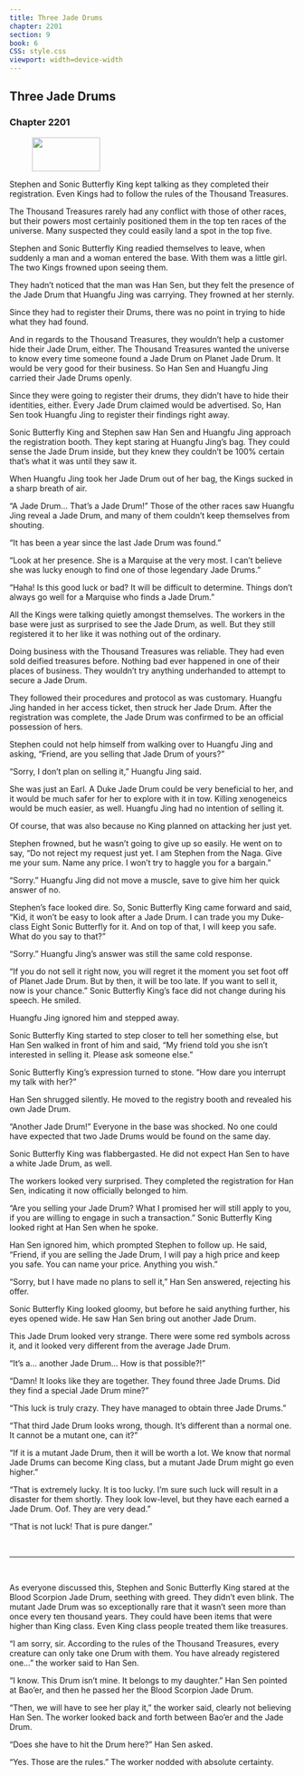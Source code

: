 ```yaml
---
title: Three Jade Drums
chapter: 2201
section: 9
book: 6
CSS: style.css
viewport: width=device-width
---
```


## Three Jade Drums

### Chapter 2201

<figure>
	<img src="../Images/gem.gif" alt="" id="gem" width="120" height="60" />
</figure>

Stephen and Sonic Butterfly King kept talking as they completed their registration. Even Kings had to follow the rules of the Thousand Treasures.

The Thousand Treasures rarely had any conflict with those of other races, but their powers most certainly positioned them in the top ten races of the universe. Many suspected they could easily land a spot in the top five.

Stephen and Sonic Butterfly King readied themselves to leave, when suddenly a man and a woman entered the base. With them was a little girl. The two Kings frowned upon seeing them.

They hadn’t noticed that the man was Han Sen, but they felt the presence of the Jade Drum that Huangfu Jing was carrying. They frowned at her sternly.

Since they had to register their Drums, there was no point in trying to hide what they had found.

And in regards to the Thousand Treasures, they wouldn’t help a customer hide their Jade Drum, either. The Thousand Treasures wanted the universe to know every time someone found a Jade Drum on Planet Jade Drum. It would be very good for their business. So Han Sen and Huangfu Jing carried their Jade Drums openly.

Since they were going to register their drums, they didn’t have to hide their identities, either. Every Jade Drum claimed would be advertised. So, Han Sen took Huangfu Jing to register their findings right away.

Sonic Butterfly King and Stephen saw Han Sen and Huangfu Jing approach the registration booth. They kept staring at Huangfu Jing’s bag. They could sense the Jade Drum inside, but they knew they couldn’t be 100% certain that’s what it was until they saw it.

When Huangfu Jing took her Jade Drum out of her bag, the Kings sucked in a sharp breath of air.

“A Jade Drum… That’s a Jade Drum!” Those of the other races saw Huangfu Jing reveal a Jade Drum, and many of them couldn’t keep themselves from shouting.

“It has been a year since the last Jade Drum was found.”

“Look at her presence. She is a Marquise at the very most. I can’t believe she was lucky enough to find one of those legendary Jade Drums.”

“Haha! Is this good luck or bad? It will be difficult to determine. Things don’t always go well for a Marquise who finds a Jade Drum.”

All the Kings were talking quietly amongst themselves. The workers in the base were just as surprised to see the Jade Drum, as well. But they still registered it to her like it was nothing out of the ordinary.

Doing business with the Thousand Treasures was reliable. They had even sold deified treasures before. Nothing bad ever happened in one of their places of business. They wouldn’t try anything underhanded to attempt to secure a Jade Drum.

They followed their procedures and protocol as was customary. Huangfu Jing handed in her access ticket, then struck her Jade Drum. After the registration was complete, the Jade Drum was confirmed to be an official possession of hers.

Stephen could not help himself from walking over to Huangfu Jing and asking, “Friend, are you selling that Jade Drum of yours?”

“Sorry, I don’t plan on selling it,” Huangfu Jing said.

She was just an Earl. A Duke Jade Drum could be very beneficial to her, and it would be much safer for her to explore with it in tow. Killing xenogeneics would be much easier, as well. Huangfu Jing had no intention of selling it.

Of course, that was also because no King planned on attacking her just yet.

Stephen frowned, but he wasn’t going to give up so easily. He went on to say, “Do not reject my request just yet. I am Stephen from the Naga. Give me your sum. Name any price. I won’t try to haggle you for a bargain.”

“Sorry.” Huangfu Jing did not move a muscle, save to give him her quick answer of no.

Stephen’s face looked dire. So, Sonic Butterfly King came forward and said, “Kid, it won’t be easy to look after a Jade Drum. I can trade you my Duke-class Eight Sonic Butterfly for it. And on top of that, I will keep you safe. What do you say to that?”

“Sorry.” Huangfu Jing’s answer was still the same cold response.

“If you do not sell it right now, you will regret it the moment you set foot off of Planet Jade Drum. But by then, it will be too late. If you want to sell it, now is your chance.” Sonic Butterfly King’s face did not change during his speech. He smiled.

Huangfu Jing ignored him and stepped away.

Sonic Butterfly King started to step closer to tell her something else, but Han Sen walked in front of him and said, “My friend told you she isn’t interested in selling it. Please ask someone else.”

Sonic Butterfly King’s expression turned to stone. “How dare you interrupt my talk with her?”

Han Sen shrugged silently. He moved to the registry booth and revealed his own Jade Drum.

“Another Jade Drum!” Everyone in the base was shocked. No one could have expected that two Jade Drums would be found on the same day.

Sonic Butterfly King was flabbergasted. He did not expect Han Sen to have a white Jade Drum, as well.

The workers looked very surprised. They completed the registration for Han Sen, indicating it now officially belonged to him.

“Are you selling your Jade Drum? What I promised her will still apply to you, if you are willing to engage in such a transaction.” Sonic Butterfly King looked right at Han Sen when he spoke.

Han Sen ignored him, which prompted Stephen to follow up. He said, “Friend, if you are selling the Jade Drum, I will pay a high price and keep you safe. You can name your price. Anything you wish.”

“Sorry, but I have made no plans to sell it,” Han Sen answered, rejecting his offer.

Sonic Butterfly King looked gloomy, but before he said anything further, his eyes opened wide. He saw Han Sen bring out another Jade Drum.

This Jade Drum looked very strange. There were some red symbols across it, and it looked very different from the average Jade Drum.

“It’s a… another Jade Drum… How is that possible?!”

“Damn! It looks like they are together. They found three Jade Drums. Did they find a special Jade Drum mine?”

“This luck is truly crazy. They have managed to obtain three Jade Drums.”

“That third Jade Drum looks wrong, though. It’s different than a normal one. It cannot be a mutant one, can it?”

“If it is a mutant Jade Drum, then it will be worth a lot. We know that normal Jade Drums can become King class, but a mutant Jade Drum might go even higher.”

“That is extremely lucky. It is too lucky. I’m sure such luck will result in a disaster for them shortly. They look low-level, but they have each earned a Jade Drum. Oof. They are very dead.”

“That is not luck! That is pure danger.”

<br>

*****

<br>

As everyone discussed this, Stephen and Sonic Butterfly King stared at the Blood Scorpion Jade Drum, seething with greed. They didn’t even blink. The mutant Jade Drum was so exceptionally rare that it wasn’t seen more than once every ten thousand years. They could have been items that were higher than King class. Even King class people treated them like treasures.

“I am sorry, sir. According to the rules of the Thousand Treasures, every creature can only take one Drum with them. You have already registered one…” the worker said to Han Sen.

“I know. This Drum isn’t mine. It belongs to my daughter.” Han Sen pointed at Bao’er, and then he passed her the Blood Scorpion Jade Drum.

“Then, we will have to see her play it,” the worker said, clearly not believing Han Sen. The worker looked back and forth between Bao’er and the Jade Drum.

“Does she have to hit the Drum here?” Han Sen asked.

“Yes. Those are the rules.” The worker nodded with absolute certainty.